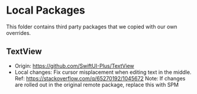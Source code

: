 #  Local Packages

This folder contains  third party packages that we copied with our own overrides.

## TextView
- Origin: https://github.com/SwiftUI-Plus/TextView
- Local changes: Fix cursor misplacement when editing text in the middle. Ref: https://stackoverflow.com/q/65270192/1045672
Note: If changes are rolled out in the original remote package, replace this with SPM

